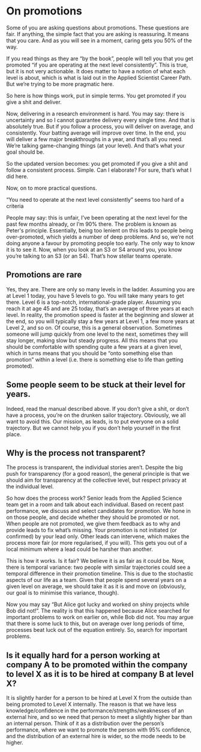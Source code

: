 # On promotions

Some of you are asking questions about promotions.  These questions are fair.  If anything, the simple fact that you are asking is reassuring.  It means that you care.  And as you will see in a moment, caring gets you 50% of the way.

If you read things as they are “by the book”, people will tell you that you get promoted “if you are operating at the next level consistently”.  This is true, but it is not very actionable.  It does matter to have a notion of what each level is about, which is what is laid out in the Applied Scientist Career Path. But we’re trying to be more pragmatic here.

So here is how things work, put in simple terms. You get promoted if you give a shit and deliver. 

Now, delivering in a research environment is hard.  You may say: there is uncertainty and so I cannot guarantee delivery every single time.  And that is absolutely true.  But if you follow a process, you will deliver on average, and consistently. Your batting average will improve over time.  In the end, you will deliver a few major breakthroughs in a year, and that’s all you need.  We’re talking game-changing things (at your level).  And that’s what your goal should be.

So the updated version becomes: you get promoted if you give a shit and follow a consistent process. Simple. Can I elaborate?  For sure, that’s what I did here.

Now, on to more practical questions.



“You need to operate at the next level consistently” seems too hard of a criteria 

People may say: this is unfair, I’ve been operating at the next level for the past few months already, or I’m 90% there.  The problem is known as Peter's principle.  Essentially, being too lenient on this leads to people being over-promoted, which yields a number of deep problems.  And so, we’re not doing anyone a favour by promoting people too early.  The only way to know it is to see it.  Now, when you look at an S3 or S4 around you, you know you’re talking to an S3 (or an S4). That’s how stellar teams operate.



## Promotions are rare

Yes, they are.  There are only so many levels in the ladder.  Assuming you are at Level 1 today, you have 5 levels to go.  You will take many years to get there.  Level 6 is a top-notch, international-grade player.  Assuming you reach it at age 45 and are 25 today, that’s an average of three years at each level.  In reality, the promotion speed is faster at the beginning and slower at the end, so you will typically stay a few years at Level 1, a few more years at Level 2, and so on. Of course, this is a general observation.  Sometimes someone will jump quickly from one level to the next, sometimes they will stay longer, making slow but steady progress.  All this means that you should be comfortable with spending quite a few years at a given level, which in turns means that you should be “onto something else than promotion” within a level (i.e. there is something else to life than getting promoted).



## Some people seem to be stuck at their level for years.

Indeed, read the manual described above.  If you don’t give a shit, or don’t have a process, you’re on the drunken sailor trajectory.  Obviously, we all want to avoid this.  Our mission, as leads, is to put everyone on a solid trajectory.  But we cannot help you if you don’t help yourself in the first place.



## Why is the process not transparent?

The process is transparent, the individual stories aren’t.  Despite the big push for transparency (for a good reason), the general principle is that we should aim for transparency at the collective level, but respect privacy at the individual level. 

So how does the process work?  Senior leads from the Applied Science team get in a room and talk about each individual.  Based on recent past performance, we discuss and select candidates for promotion.  We hone in on those people, and decide whether they should be promoted or not.  When people are not promoted, we give them feedback as to why and provide leads to fix what’s missing.  Your promotion is not initiated (or confirmed) by your lead only.  Other leads can intervene, which makes the process more fair (or more regularised, if you will). This gets you out of a local minimum where a lead could be harsher than another.

This is how it works.  Is it fair?  We believe it is as fair as it could be.  Now, there is temporal variance: two people with similar trajectories could see a temporal difference in their promotion timeline.  This is due to the stochastic aspects of our life as a team.  Given that people spend several years on a given level on average, we should take it as it is and move on (obviously, our goal is to minimise this variance, though).

Now you may say “But Alice got lucky and worked on shiny projects while Bob did not!”.  The reality is that this happened because Alice searched for important problems to work on earlier on, while Bob did not.  You may argue that there is some luck to this, but on average over long periods of time, processes beat luck out of the equation entirely. So, search for important problems.



## Is it equally hard for a person working at company A to be promoted within the company to level X as it is to be hired at company B at level X?

It is slightly harder for a person to be hired at Level X from the outside than being promoted to Level X internally.  The reason is that we have less knowledge/confidence in the performance/strengths/weaknesses of an external hire, and so we need that person to meet a slightly higher bar than an internal person.  Think of it as a distribution over the person’s performance, where we want to promote the person with 95% confidence, and the distribution of an external hire is wider, so the mode needs to be higher.



